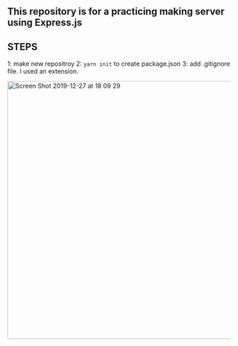 ## This repository is for a practicing making server using Express.js


## STEPS
1: make new repositroy
2: ```yarn init```  to create package.json
3: add .gitignore file. I used an extension.

<img width="583" alt="Screen Shot 2019-12-27 at 18 09 29" src="https://user-images.githubusercontent.com/45124890/71510991-16dd4880-28d4-11ea-97f9-cc080072727b.png">

